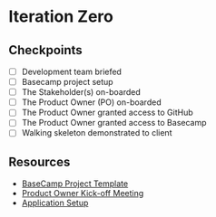 # Iteration Zero

## Checkpoints

* [ ] Development team briefed
* [ ] Basecamp project setup
* [ ] The Stakeholder\(s\) on-boarded
* [ ] The Product Owner \(PO\) on-boarded
* [ ] The Product Owner granted access to GitHub
* [ ] The Product Owner granted access to Basecamp
* [ ] Walking skeleton demonstrated to client

## Resources

* [BaseCamp Project Template](https://3.basecamp.com/3260598/templates/7872865)
* [Product Owner Kick-off Meeting](kickoff.md)
* [Application Setup](https://github.com/civilcode/magasin/blob/master/guides/setup/README.md)

